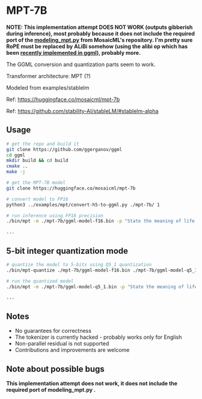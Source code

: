 # MPT-7B 

**NOTE: This implementation attempt DOES NOT WORK (outputs gibberish during inference), most probably because it does not include
the required port of the [modeling_mpt.py](https://github.com/mosaicml/llm-foundry/blob/3e16277b73e1cadb8409f6cd62dd7ea9610d0311/llmfoundry/models/mpt/modeling_mpt.py)
from MosaicML's repository. I'm pretty sure RoPE must be replaced by ALiBi somehow (using the alibi op which has been [recently implemented in ggml](https://github.com/ggerganov/llama.cpp/issues/1137)), probably more.**

The GGML conversion and quantization parts seem to work.

Transformer architecture: MPT (?)

Modeled from examples/stablelm

Ref: https://huggingface.co/mosaicml/mpt-7b

Ref: https://github.com/stability-AI/stableLM/#stablelm-alpha

## Usage

```bash
# get the repo and build it
git clone https://github.com/ggerganov/ggml
cd ggml
mkdir build && cd build
cmake ..
make -j

# get the MPT-7B model
git clone https://huggingface.co/mosaicml/mpt-7b

# convert model to FP16
python3 ../examples/mpt/convert-h5-to-ggml.py ./mpt-7b/ 1

# run inference using FP16 precision
./bin/mpt -m ./mpt-7b/ggml-model-f16.bin -p "State the meaning of life." -t 6 -n 64

...
```

## 5-bit integer quantization mode

```bash
# quantize the model to 5-bits using Q5_1 quantization
./bin/mpt-quantize ./mpt-7b/ggml-model-f16.bin ./mpt-7b/ggml-model-q5_1.bin 9

# run the quantized model
./bin/mpt -m ./mpt-7b/ggml-model-q5_1.bin -p "State the meaning of life." -t 6 -n 64

...
```

## Notes

- No guarantees for correctness
- The tokenizer is currently hacked - probably works only for English
- Non-parallel residual is not supported
- Contributions and improvements are welcome

## Note about possible bugs

**This implementation attempt does not work, it does not include the required port of modeling_mpt.py .**
